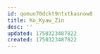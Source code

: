 ```yaml
---
id: qomun70dckt9ntxtkasnow0
title: Ko_Kyaw_Zin
desc: ''
updated: 1750323487822
created: 1750323487822
---
```

